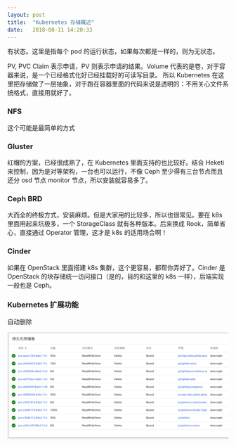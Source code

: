 ```yaml
---
layout: post
title:  "Kubernetes 存储概述"
date:   2018-08-11 14:20:33
---
```


有状态。这里是指每个 pod 的运行状态，如果每次都是一样的，则为无状态。

PV, PVC
Claim 表示申请，PV 则表示申请的结果。Volume 代表的是卷，对于容器来说，是一个已经格式化好已经挂载好的可读写目录。
所以 Kubernetes 在这里把存储做了一层抽象，对于跑在容器里面的代码来说是透明的：不用关心文件系统格式，直接用就好了。

### NFS
这个可能是最简单的方式

### Gluster
红帽的方案，已经很成熟了，在 Kubernetes 里面支持的也比较好。结合 Heketi 来控制，因为是对等架构，一台也可以运行，不像 Ceph 至少得有三台节点而且还分 osd 节点 monitor 节点，所以安装就容易多了。

### Ceph BRD
大而全的终极方式，安装麻烦。但是大家用的比较多，所以也很常见。要在 k8s 里面用起来坑极多，一个 StorageClass 就有各种版本。后来换成 Rook，简单省心，直接通过 Operator 管理，这才是 k8s 的适用场合啊！

### Cinder
如果在 OpenStack 里面搭建 k8s 集群，这个更容易，都帮你弄好了。Cinder 是 OpenStack 的块存储统一访问接口（是的，目的和这里的 k8s 一样），后端实现一般也是 Ceph。

### Kubernetes 扩展功能
自动删除

![pv](/images/2018/pv.png)
